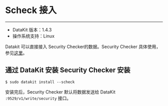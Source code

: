 
# Scheck 接入
---

- DataKit 版本：1.4.3
- 操作系统支持：Linux

Datakit 可以直接接入 Security Checker的数据。Security Checker 具体使用，参见[这里](../scheck/scheck-install.md)。

## 通过 DataKit 安装 Security Checker 安装

```shell
$ sudo datakit install --scheck
```

安装完后，Security Checker 默认将数据发送给 DataKit `:9529/v1/write/security` 接口。
